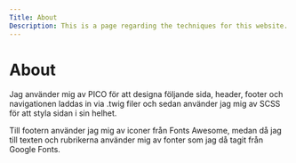 ```yaml
---
Title: About
Description: This is a page regarding the techniques for this website.
---
```


About
==========================

Jag använder mig av PICO för att designa följande sida, header, footer och navigationen laddas in via .twig filer och sedan använder jag mig av SCSS för att styla sidan i sin helhet.

Till footern använder jag mig av iconer från Fonts Awesome, medan då jag till texten och rubrikerna använder mig av fonter som jag då tagit från Google Fonts.